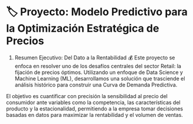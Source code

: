 # 🏷️ Proyecto: Modelo Predictivo para la Optimización Estratégica de Precios

1. Resumen Ejecutivo: Del Dato a la Rentabilidad 💰
Este proyecto se enfoca en resolver uno de los desafíos centrales del sector Retail: la fijación de precios óptimos. Utilizando un enfoque de Data Science y Machine Learning (ML), desarrollamos una solución que trasciende el análisis histórico para construir una Curva de Demanda Predictiva.

El objetivo es cuantificar con precisión la sensibilidad al precio del consumidor ante variables como la competencia, las características del producto y la estacionalidad, permitiendo a la empresa tomar decisiones basadas en datos para maximizar la rentabilidad y el volumen de ventas.
